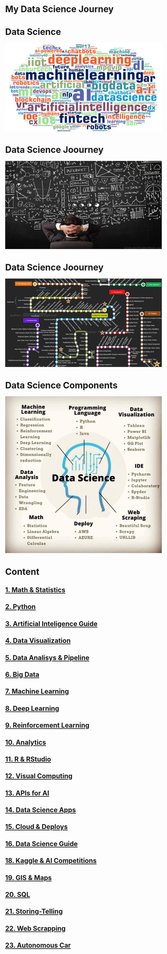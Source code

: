 # My Data Science Journey


# Data Science 

![title](assets/DataScience-Cloud.png)

# Data Science Joourney

![title](assets/DataScience-Journey1.png)




# Data Science Joourney

![title](assets/DataScience-Journey.png)






# Data Science Components

![title](assets/DataSicence-Journey.jpg)



# Content

## [1. Math & Statistics](./1-Math-Statistics/)
## [2. Python](./2-Python/)
## [3. Artificial Inteligence Guide](./3-Artificial-Inteligence-Guide/)
## [4. Data Visualization](./4-Data-Visualization/)
## [5. Data Analisys & Pipeline](./5-Data-Analisys-Pipepline/)

## [6. Big Data](./6-Big-Data/)

## [7. Machine Learning](./7-Machine-Learning/)

## [8. Deep Learning](./8-Deep-Learning/)

## [9. Reinforcement Learning](./9-Reinforcement-Learning/)

## [10. Analytics](./10-Analytics/)

## [11. R & RStudio](./11-R/)

## [12. Visual Computing](./12-Visual-Computing/)

## [13. APIs for AI](./13-API-AI/)

## [14. Data Science Apps](./14-Data-Science-Apps/)

## [15. Cloud & Deploys](./15-Cloud-Deploys/)

## [16. Data Science Guide](./16-Data-Science-Guide/)

## [18. Kaggle & AI Competitions](./18-Kaggle/)

## [19. GIS & Maps](./19-GIS-Maps/)

## [20. SQL](./20-SQL/)

## [21. Storing-Telling](./21-Storing-Telling/)

## [22. Web Scrapping](./22-Web-Scrapping/)

## [23. Autonomous Car](./23-Autonomous-Car/)


